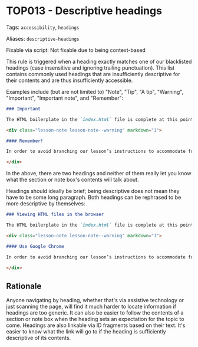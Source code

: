 # TOP013 - Descriptive headings

Tags: `accessibility`, `headings`

Aliases: `descriptive-headings`

Fixable via script: Not fixable due to being context-based

This rule is triggered when a heading exactly matches one of our blacklisted headings (case insensitive and ignoring trailing punctuation). This list contains commonly used headings that are insufficiently descriptive for their contents and are thus insufficiently accessible.

Examples include (but are not limited to) "Note", "Tip", "A tip", "Warning", "Important", "Important note", and "Remember":

```markdown
### Important

The HTML boilerplate in the `index.html` file is complete at this point, but how do you view it in the browser? There are a couple of different options:

<div class="lesson-note lesson-note--warning" markdown="1">

#### Remember!

In order to avoid branching our lesson’s instructions to accommodate for all of the differences between browsers, we are going to be using Google Chrome as our primary browser for the remainder of this course. All references to the browser will pertain specifically to Google Chrome. We strongly suggest that you use Google Chrome for all of your testing going forward.

</div>
```

In the above, there are two headings and neither of them really let you know what the section or note box's contents will talk about.

Headings should ideally be brief; being descriptive does not mean they have to be some long paragraph. Both headings can be rephrased to be more descriptive by themselves:

```markdown
### Viewing HTML files in the browser

The HTML boilerplate in the `index.html` file is complete at this point, but how do you view it in the browser? There are a couple of different options:

<div class="lesson-note lesson-note--warning" markdown="1">

#### Use Google Chrome

In order to avoid branching our lesson’s instructions to accommodate for all of the differences between browsers, we are going to be using Google Chrome as our primary browser for the remainder of this course. All references to the browser will pertain specifically to Google Chrome. We strongly suggest that you use Google Chrome for all of your testing going forward.

</div>
```

## Rationale

Anyone navigating by heading, whether that's via assistive technology or just scanning the page, will find it much harder to locate information if headings are too generic. It can also be easier to follow the contents of a section or note box when the heading sets an expectation for the topic to come. Headings are also linkable via ID fragments based on their text. It's easier to know what the link will go to if the heading is sufficiently descriptive of its contents.
